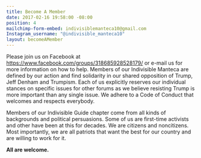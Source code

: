 ```yaml
---
title: Become A Member
date: 2017-02-16 19:58:00 -08:00
position: 4
mailchimp-form-embed: indivisiblemanteca10@gmail.com
Instagram_username: "@indivisible_manteca10"
layout: becomeAMember
---
```


Please join us on Facebook at https://www.facebook.com/groups/318685928528179/ or e-mail us for more information on how to help.
Members of our Indivisible Manteca are defined by our action and find solidarity in our shared opposition of Trump, Jeff Denham and Trumpism. Each of us explicitly reserves our individual stances on specific issues for other forums as we believe resisting Trump is more important than any single issue. We adhere to a Code of Conduct that welcomes and respects everybody.

Members of our Indivisible Guide chapter come from all kinds of backgrounds and political persuasions. Some of us are first-time activists and other have been at this for decades. We are citizens and noncitizens. Most importantly, we are all patriots that want the best for our country and are willing to work for it.

**All are welcome.**
